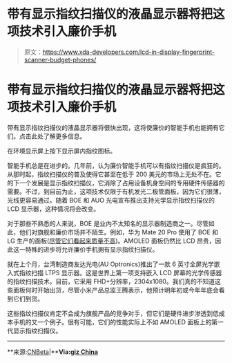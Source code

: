 # 带有显示指纹扫描仪的液晶显示器将把这项技术引入廉价手机

> 原文：<https://www.xda-developers.com/lcd-in-display-fingerprint-scanner-budget-phones/>

# 带有显示指纹扫描仪的液晶显示器将把这项技术引入廉价手机

带有显示指纹扫描仪的液晶显示器将很快出现，这将使廉价的智能手机也能拥有它们。点击此处了解更多信息。

在环境显示屏上按下显示屏内指纹图标。

智能手机总是在进步的。几年前，认为廉价智能手机可以有指纹扫描仪是疯狂的。从那时起，指纹扫描仪的普及使得它甚至在低于 200 美元的市场上无处不在。它的下一个发展是显示指纹扫描仪，它消除了占用设备机身空间的专用硬件传感器的需要。不过，到目前为止，这项技术仅限于有机发光二极管面板，因为它们很薄，光线更容易通过。随着 BOE 和 AUO 光电宣布推出支持光学显示指纹扫描仪的 LCD 显示器，这种情况将会改变。

对于那些不熟悉的人来说，BOE 是业内不太知名的显示器制造商之一。尽管如此，他们对旗舰和廉价市场并不陌生。例如，华为 Mate 20 Pro 使用了 BOE 和 LG 生产的面板([尽管它们看起来质量不高](https://www.xda-developers.com/huawei-mate-20-pro-green-tint-display/))。AMOLED 面板仍然比 LCD 昂贵，因此这一特殊的进步将允许廉价手机拥有显示指纹扫描仪。

就在上个月，台湾制造商友达光电(AU Optronics)推出了一款 6 英寸全屏光学嵌入式指纹扫描 LTPS 显示器。这是世界上第一项支持嵌入 LCD 屏幕的光学传感器的指纹扫描技术。目前，它采用 FHD+分辨率，2304x1080。我们真的不知道这些面板何时开始出货，尽管小米产品总监王腾表示，他预计明年初或今年年底会看到它们到货。

这些指纹扫描仪肯定不会成为旗舰产品的竞争对手，但它们是硬件进步渗透到低成本手机的又一个例子。很有可能，它们的性能实际上不如 AMOLED 面板上的第一代显示指纹扫描仪。

* * *

**来源:[CNBeta](https://www.cnbeta.com/articles/tech/861793.htm)|****Via:[giz China](https://www.gizchina.com/2019/06/27/boe-has-lcd-display-compatibble-with-optical-scan/)**
